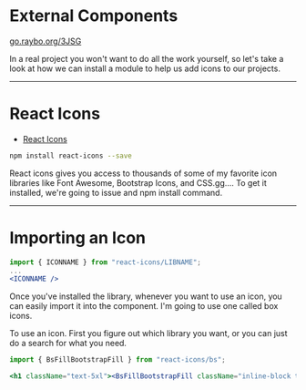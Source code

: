 <!-- .slide: data-state="layout-title" class="bg-dark"-->
# External Components

<div class="slide-link"><a href="https://go.raybo.org/3JSG"><i class="fab fa-slideshare"></i> go.raybo.org/3JSG</a></div>

> >

In a real project you won't want to do all the work yourself, so let's take a look at how we can install a module to help us add icons to our projects.

---

# React Icons

- [React Icons](https://react-icons.github.io/react-icons/)

```sh
npm install react-icons --save
```

> >

React icons gives you access to thousands of some of my favorite icon libraries like Font Awesome, Bootstrap Icons, and CSS.gg.... To get it installed, we're going to issue and npm install command.



---

# Importing an Icon

```jsx
import { ICONNAME } from "react-icons/LIBNAME";
...
<ICONNAME />
```

> >

Once you've installed the library, whenever you want to use an icon, you can easily import it into the component. I'm going to use one called box icons.

To use an icon. First you figure out which library you want, or you can just do a search for what you need. 

```jsx
import { BsFillBootstrapFill } from "react-icons/bs";

<h1 className="text-5xl"><BsFillBootstrapFill className="inline-block text-red-400 align-top" /> Pet List</h1>
```
